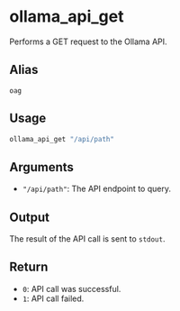 # ollama_api_get

Performs a GET request to the Ollama API.

## Alias

`oag`

## Usage

```bash
ollama_api_get "/api/path"
```

## Arguments

* `"/api/path"`: The API endpoint to query.

## Output

The result of the API call is sent to `stdout`.

## Return

* `0`: API call was successful.
* `1`: API call failed.
